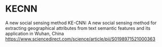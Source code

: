 # KECNN
A new social sensing method
KE-CNN: A new social sensing method for extracting geographical attributes from text semantic features and its application in Wuhan, China
https://www.sciencedirect.com/science/article/pii/S0198971521000363
